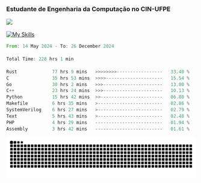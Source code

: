 
### Estudante de Engenharia da Computação no CIN-UFPE
<div>
      <!--<img width=400 src="https://github-readme-stats.vercel.app/api?username=Zed201&show_icons=true&theme=tokyonight" /-->
      <img width=400 src='https://leetcode.card.workers.dev/Zed201?theme=nord&font=baloo&extension=null' />
</div>


[![My Skills](https://skillicons.dev/icons?i=c,cpp,rust,py,java,neovim&theme=dark)](https://skillicons.dev)

<!--START_SECTION:waka-->

```rust
From: 14 May 2024 - To: 26 December 2024

Total Time: 228 hrs 1 min

Rust             77 hrs 9 mins   >>>>>>>>-----------------   33.40 %
C                35 hrs 53 mins  >>>>---------------------   15.54 %
Go               30 hrs 2 mins   >>>----------------------   13.00 %
C++              23 hrs 24 mins  >>>----------------------   10.13 %
Python           15 hrs 42 mins  >>-----------------------   06.80 %
Makefile         6 hrs 35 mins   >------------------------   02.86 %
SystemVerilog    6 hrs 27 mins   >------------------------   02.79 %
Text             5 hrs 43 mins   >------------------------   02.48 %
PHP              4 hrs 29 mins   -------------------------   01.94 %
Assembly         3 hrs 42 mins   -------------------------   01.61 %
```

<!--END_SECTION:waka-->

<picture>
  <source media="(prefers-color-scheme: dark)" srcset="https://github.com/Zed201/Zed201/blob/output/github-contribution-grid-snake-dark.svg" />
  <img alt="github-snake" src="https://github.com/Zed201/Zed201/blob/output/github-contribution-grid-snake-dark.svg" />
</picture>
